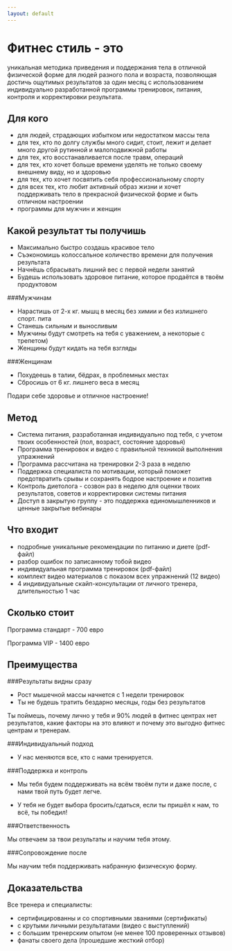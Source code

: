 ```yaml
---
layout: default
---
```


# Фитнес стиль - это

уникальная методика приведения и поддержания тела в отличной физической форме для людей разного пола и возраста, позволяющая достичь ощутимых результатов за один месяц с использованием индивидуально разработанной программы тренировок, питания, контроля и корректировки результата.

## Для кого

* для людей, страдающих избытком или недостатком массы тела  
* для тех, кто по долгу службы много сидит, стоит, лежит и делает много другой рутинной и малоподвижной работы  
* для тех, кто восстанавливается после травм, операций  
* для тех, кто хочет больше времени уделять не только своему внешнему виду, но и здоровью  
* для тех, кто хочет посвятить себя профессиональному спорту  
* для всех тех, кто любит активный образ жизни и хочет поддерживать тело в прекрасной физической форме и быть отличном настроении  
* программы для мужчин и женщин

## Какой результат ты получишь

* Максимально быстро создашь красивое тело  
* Съэкономишь колоссальное количество времени для получения результата  
* Начнёшь сбрасывать лишний вес с первой недели занятий
* Будешь использовать здоровое питание, которое продаётся в твоём продуктовом

###Мужчинам

* Нарастишь от 2-х кг. мышц в месяц без химии и без излишнего спорт. пита  
* Станешь сильным и выносливым  
* Мужчины будут смотреть на тебя с уважением, а некоторые с трепетом)  
* Женщины будут кидать на тебя взгляды

###Женщинам

* Похудеешь в талии, бёдрах, в проблемных местах 
* Сбросишь от 6 кг. лишнего веса в месяц

Подари себе здоровье и отличное настроение!

## Метод

* Система питания, разработанная индивидуально под тебя, с учетом твоих особенностей (пол, возраст, состояние здоровья)  
* Программа тренировок и видео с правильной техникой выполнения упражнений   
* Программа рассчитана на тренировки 2-3 раза в неделю  
* Поддержка специалиста по мотивации, который поможет предотвратить срывы и сохранять бодрое настроение и позитив  
* Контроль диетолога - созвон раз в неделю для оценки твоих результатов, советов и корректировки системы питания  
* Доступ в закрытую группу - это поддержка единомышленников и ценные закрытые вебинары

## Что входит

* подробные уникальные рекомендации по питанию и диете (pdf-файл)  
* разбор ошибок по записанному тобой видео  
* индивидуальная программа тренировок (pdf-файл)  
* комплект видео материалов с показом всех упражнений (12 видео)  
* 4 индивидуальные скайп-консультации от личного тренера, длительностью 1 час   

## Сколько стоит

Программа стандарт - 700 евро 

Программа VIP - 1400 евро

## Преимущества

###Результаты видны сразу 

* Рост мышечной массы начнется с 1 недели тренировок  
* Ты не будешь тратить бездарно месяцы, годы без результатов

Ты поймешь, почему лично у тебя и 90% людей в фитнес центрах нет результатов, какие факторы на это влияют и почему это выгодно фитнес центрам и тренерам.

###Индивидуальный подход

* У нас меняются все, кто с нами тренируется.  

###Поддержка и контроль

* Мы тебя будем поддерживать на всём твоём пути и даже после, с нами твой путь будет легче.

* У тебя не будет выбора бросить/сдаться, если ты пришёл к нам, то всё, ты победил! 

###Ответственность

Мы отвечаем за твои результаты и научим тебя этому.

###Сопровождение после

Мы научим тебя поддерживать набранную физическую форму.

## Доказательства

Все тренера и специалисты:

* сертифицированны и со спортивными званиями (сертификаты)     
* с крутыми личными результатами (видео с выступлений)  
* с большим тренерским опытом (не менее 100 проверенных отзывов)  
* фанаты своего дела (прошедшие жесткий отбор)
